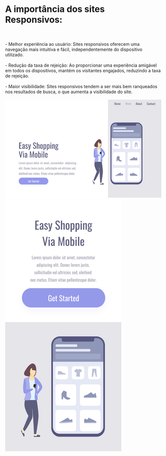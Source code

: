 <h1>A importância dos sites Responsivos:</h1>
<br>
<br>
- Melhor experiência ao usuário: Sites responsivos oferecem uma navegação mais intuitiva e fácil, independentemente do dispositivo utilizado.
<br>
<br>
  - Redução da taxa de rejeição: Ao proporcionar uma experiência amigável em todos os dispositivos, mantém os visitantes engajados, reduzindo a taxa de rejeição.
<br>
<br>
  - Maior visibilidade: Sites responsivos tendem a ser mais bem ranqueados nos resultados de busca, o que aumenta a visibilidade do site.
<br>
<br>
  

<img src="https://github.com/emerson2204/Projeto2/blob/main/Projeto%20Cellphone%20Responsividade/assets/Captura%20de%20tela%202025-05-21%20015105.png?raw=true"/>

<img src="https://github.com/emerson2204/Projeto-Easy-Shopping---Responsivo/blob/main/Projeto%20Cellphone%20Responsividade/assets/Shopping%20via%20Mobile%20-%20mobile.png?raw=true"/>


